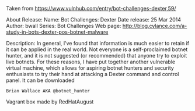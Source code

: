 Taken from https://www.vulnhub.com/entry/bot-challenges-dexter,59/ 

About Release:
    Name: Bot Challenges: Dexter
    Date release: 25 Mar 2014
    Author: bwall
    Series: Bot Challenges
    Web page: http://blog.cylance.com/a-study-in-bots-dexter-pos-botnet-malware

Description:
In general, I’ve found that information is much easier to retain if it can be applied in the real world. Not everyone is a self-proclaimed botnet hunter, and it is not suggested (or recommended) that anyone try to exploit live botnets. For these reasons, I have put together another vulnerable virtual machine, which allows for aspiring botnet hunters and security enthusiasts to try their hand at attacking a Dexter command and control panel. It can be downloaded

    Brian Wallace AKA @botnet_hunter

Vagrant box made by RedHatAugust
